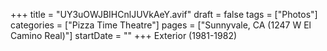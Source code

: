 +++
title = "UY3uOWJBIHCnlJUVkAeY.avif"
draft = false
tags = ["Photos"]
categories = ["Pizza Time Theatre"]
pages = ["Sunnyvale, CA (1247 W El Camino Real)"]
startDate = ""
+++
Exterior (1981-1982)
